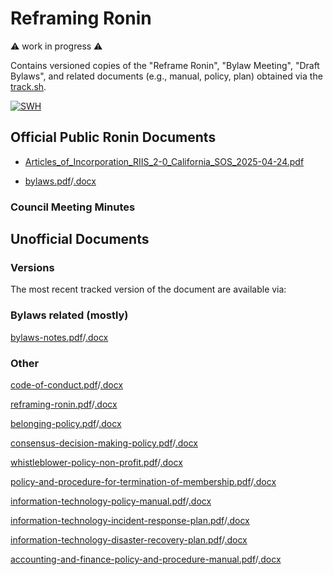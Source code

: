 # Reframing Ronin
⚠️  work in progress ⚠️

Contains versioned copies of the "Reframe Ronin", "Bylaw Meeting", "Draft Bylaws", and related documents (e.g., manual, policy, plan) obtained via the [track.sh](./track.sh).

[![SWH](https://archive.softwareheritage.org/badge/origin/https://github.com/RoninInstitute/docs/)](https://archive.softwareheritage.org/browse/origin/?origin_url=https://github.com/RoninInstitute/docs)

## Official Public Ronin Documents

 * [Articles_of_Incorporation_RIIS_2-0_California_SOS_2025-04-24.pdf](./Articles_of_Incorporation_RIIS_2-0_California_SOS_2025-04-24.pdf)

 * [bylaws.pdf](./bylaws.pdf)/[.docx](./bylaws.docx)

### Council Meeting Minutes
  
## Unofficial Documents

### Versions

The most recent tracked version of the document are available via:

### Bylaws related (mostly)

[bylaws-notes.pdf](./bylaws-notes.pdf)/[.docx](./bylaws-notes.docx)

### Other


[code-of-conduct.pdf](./code-of-conduct.pdf)/[.docx](./code-of-conduct.docx)

[reframing-ronin.pdf](./reframing-ronin.pdf)/[.docx](./reframing-ronin.docx)

[belonging-policy.pdf](./belonging-policy.pdf)/[.docx](./belonging-policy.docx)

[consensus-decision-making-policy.pdf](./consensus-decision-making-policy.pdf)/[.docx](./consensus-decision-making-policy.docx)

[whistleblower-policy-non-profit.pdf](./whistleblower-policy-non-profit.pdf)/[.docx](./whistleblower-policy-non-profit.docx)

[policy-and-procedure-for-termination-of-membership.pdf](./policy-and-procedure-for-termination-of-membership.pdf)/[.docx](./policy-and-procedure-for-termination-of-membership.docx)

[information-technology-policy-manual.pdf](./information-technology-policy-manual.pdf)/[.docx](./information-technology-policy-manual.docx)

[information-technology-incident-response-plan.pdf](./information-technology-incident-response-plan.pdf)/[.docx](./information-technology-incident-response-plan.docx)

[information-technology-disaster-recovery-plan.pdf](./information-technology-disaster-recovery-plan.pdf)/[.docx](./information-technology-disaster-recovery-plan.docx)

[accounting-and-finance-policy-and-procedure-manual.pdf](./accounting-and-finance-policy-and-procedure-manual.pdf)/[.docx](./accounting-and-finance-policy-and-procedure-manual.docx)



